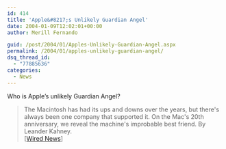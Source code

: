 ```yaml
---
id: 414
title: 'Apple&#8217;s Unlikely Guardian Angel'
date: 2004-01-09T12:02:01+00:00
author: Merill Fernando

guid: /post/2004/01/Apples-Unlikely-Guardian-Angel.aspx
permalink: /2004/01/apples-unlikely-guardian-angel/
dsq_thread_id:
  - "77885636"
categories:
  - News
---
```

<body xmlns="http://www.w3.org/1999/xhtml">
    <div class="Section1">
        <p>
            Who is Apple&rsquo;s unlikely Guardian Angel?
        </p>
        <blockquote style='margin-top:5.0pt;margin-bottom:5.0pt'> 
        <p class="MsoNormal">
            The Macintosh has had its ups and downs over the years, but there's always been one
            company that supported it. On the Mac's 20th anniversary, we reveal the machine's
            improbable best friend. By Leander Kahney.<br />
            [<a href="http://www.wired.com/news/mac/0,2125,61801,00.html">Wired News</a>]
        </p>
        </blockquote>
    </div>
</body>